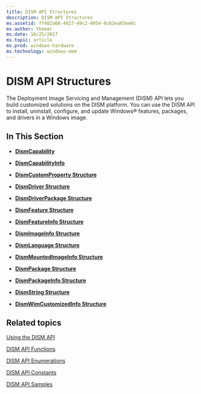 ```yaml
---
title: DISM API Structures
description: DISM API Structures
ms.assetid: ff482a60-4027-49c2-9954-8c62ea03ee6c
ms.author: themar
ms.date: 10/25/2017
ms.topic: article
ms.prod: windows-hardware
ms.technology: windows-oem
---
```


# DISM API Structures


The Deployment Image Servicing and Management (DISM) API lets you build customized solutions on the DISM platform. You can use the DISM API to install, uninstall, configure, and update Windows® features, packages, and drivers in a Windows image.

## <span id="In_This_Section"></span><span id="in_this_section"></span><span id="IN_THIS_SECTION"></span>In This Section


-   [**DismCapability**](dismcapability.md)

-   [**DismCapabilityInfo**](dismcapabilityinfo.md)

-   [**DismCustomProperty Structure**](dismcustomproperty-structure.md)

-   [**DismDriver Structure**](dismdriver-structure.md)

-   [**DismDriverPackage Structure**](dismdriverpackage-structure.md)

-   [**DismFeature Structure**](dismfeature-structure.md)

-   [**DismFeatureInfo Structure**](dismfeatureinfo-structure.md)

-   [**DismImageInfo Structure**](dismimageinfo-structure.md)

-   [**DismLanguage Structure**](dismlanguage-structure.md)

-   [**DismMountedImageInfo Structure**](dismmountedimageinfo-structure.md)

-   [**DismPackage Structure**](dismpackage-structure.md)

-   [**DismPackageInfo Structure**](dismpackageinfo-structure.md)

-   [**DismString Structure**](dismstring-structure.md)

-   [**DismWimCustomizedInfo Structure**](dismwimcustomizedinfo-structure.md)

## <span id="related_topics"></span>Related topics


[Using the DISM API](using-the-dism-api.md)

[DISM API Functions](dism-api-functions.md)

[DISM API Enumerations](dism-api-enumerations.md)

[DISM API Constants](dism-api-constants.md)

[DISM API Samples](dism-api-samples.md)

 

 




